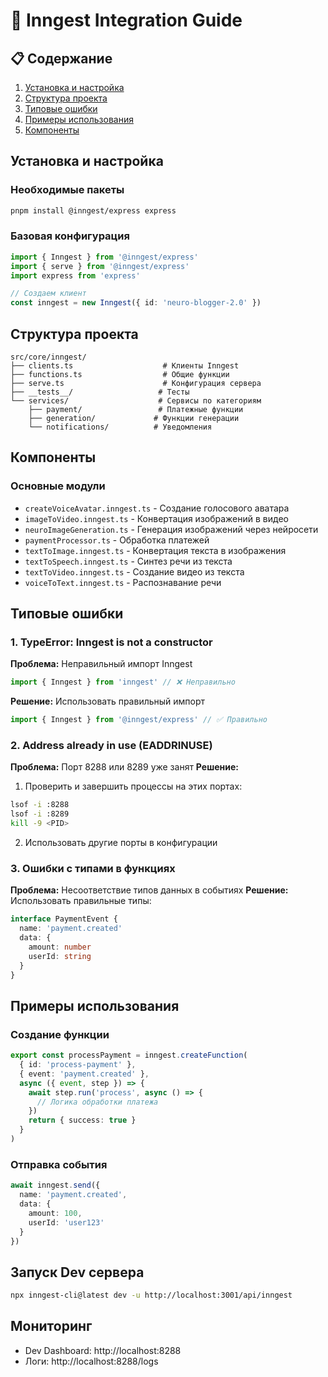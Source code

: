 # 🚀 Inngest Integration Guide

## 📋 Содержание
1. [Установка и настройка](#установка-и-настройка)
2. [Структура проекта](#структура-проекта)
3. [Типовые ошибки](#типовые-ошибки)
4. [Примеры использования](#примеры-использования)
5. [Компоненты](#компоненты)

## Установка и настройка

### Необходимые пакеты
```bash
pnpm install @inngest/express express
```

### Базовая конфигурация
```typescript
import { Inngest } from '@inngest/express'
import { serve } from '@inngest/express'
import express from 'express'

// Создаем клиент
const inngest = new Inngest({ id: 'neuro-blogger-2.0' })
```

## Структура проекта

```
src/core/inngest/
├── clients.ts                    # Клиенты Inngest
├── functions.ts                  # Общие функции
├── serve.ts                      # Конфигурация сервера
├── __tests__/                   # Тесты
└── services/                    # Сервисы по категориям
    ├── payment/                 # Платежные функции
    ├── generation/             # Функции генерации
    └── notifications/          # Уведомления
```

## Компоненты

### Основные модули
- `createVoiceAvatar.inngest.ts` - Создание голосового аватара
- `imageToVideo.inngest.ts` - Конвертация изображений в видео
- `neuroImageGeneration.ts` - Генерация изображений через нейросети
- `paymentProcessor.ts` - Обработка платежей
- `textToImage.inngest.ts` - Конвертация текста в изображения
- `textToSpeech.inngest.ts` - Синтез речи из текста
- `textToVideo.inngest.ts` - Создание видео из текста
- `voiceToText.inngest.ts` - Распознавание речи

## Типовые ошибки

### 1. TypeError: Inngest is not a constructor
**Проблема:** Неправильный импорт Inngest
```typescript
import { Inngest } from 'inngest' // ❌ Неправильно
```
**Решение:** Использовать правильный импорт
```typescript
import { Inngest } from '@inngest/express' // ✅ Правильно
```

### 2. Address already in use (EADDRINUSE)
**Проблема:** Порт 8288 или 8289 уже занят
**Решение:** 
1. Проверить и завершить процессы на этих портах:
```bash
lsof -i :8288
lsof -i :8289
kill -9 <PID>
```
2. Использовать другие порты в конфигурации

### 3. Ошибки с типами в функциях
**Проблема:** Несоответствие типов данных в событиях
**Решение:** Использовать правильные типы:
```typescript
interface PaymentEvent {
  name: 'payment.created'
  data: {
    amount: number
    userId: string
  }
}
```

## Примеры использования

### Создание функции
```typescript
export const processPayment = inngest.createFunction(
  { id: 'process-payment' },
  { event: 'payment.created' },
  async ({ event, step }) => {
    await step.run('process', async () => {
      // Логика обработки платежа
    })
    return { success: true }
  }
)
```

### Отправка события
```typescript
await inngest.send({
  name: 'payment.created',
  data: { 
    amount: 100,
    userId: 'user123'
  }
})
```

## Запуск Dev сервера
```bash
npx inngest-cli@latest dev -u http://localhost:3001/api/inngest
```

## Мониторинг
- Dev Dashboard: http://localhost:8288
- Логи: http://localhost:8288/logs 